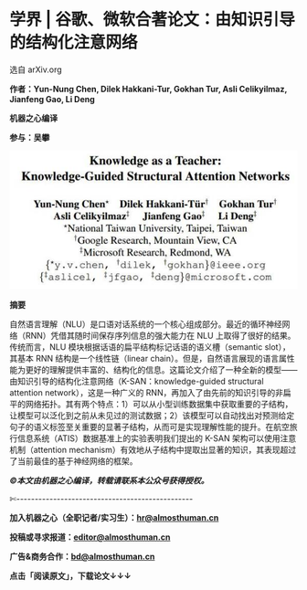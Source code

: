 # 学界 | 谷歌、微软合著论文：由知识引导的结构化注意网络

选自 arXiv.org

**作者：Yun-Nung Chen, Dilek Hakkani-Tur, Gokhan Tur, Asli Celikyilmaz, Jianfeng Gao, Li Deng**

**机器之心编译**

**参与：吴攀**

![](img/de824802f37cf0551efd7b0a89d99d66.jpg)

**摘要**

自然语言理解（NLU）是口语对话系统的一个核心组成部分。最近的循环神经网络（RNN）凭借其随时间保存序列信息的强大能力在 NLU 上取得了很好的结果。传统而言，NLU 模块根据话语的扁平结构标记话语的语义槽（semantic slot），其基本 RNN 结构是一个线性链（linear chain）。但是，自然语言展现的语言属性能为更好的理解提供丰富的、结构化的信息。这篇论文介绍了一种全新的模型——由知识引导的结构化注意网络（K-SAN：knowledge-guided structural attention network），这是一种广义的 RNN，再加入了由先前的知识引导的非扁平的网络拓扑。其有两个特点：1）可以从小型训练数据集中获取重要的子结构，让模型可以泛化到之前从未见过的测试数据；2）该模型可以自动找出对预测给定句子的语义标签至关重要的显著子结构，从而可是实现理解性能的提升。在航空旅行信息系统（ATIS）数据基准上的实验表明我们提出的 K-SAN 架构可以使用注意机制（attention mechanism）有效地从子结构中提取出显著的知识，其表现超过了当前最佳的基于神经网络的框架。

******©本文由机器之心编译，***转载请联系本公众号获得授权******。***

✄------------------------------------------------

**加入机器之心（全职记者/实习生）：hr@almosthuman.cn**

**投稿或寻求报道：editor@almosthuman.cn**

**广告&商务合作：bd@almosthuman.cn**

**点击「阅读原文」，下载论文↓↓↓**